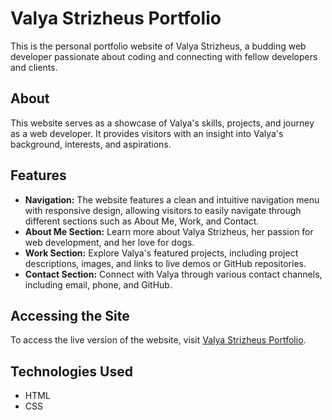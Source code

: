 # Valya Strizheus Portfolio

This is the personal portfolio website of Valya Strizheus, a budding web developer passionate about coding and connecting with fellow developers and clients.

## About

This website serves as a showcase of Valya's skills, projects, and journey as a web developer. It provides visitors with an insight into Valya's background, interests, and aspirations.

## Features

- **Navigation:** The website features a clean and intuitive navigation menu with responsive design, allowing visitors to easily navigate through different sections such as About Me, Work, and Contact.
- **About Me Section:** Learn more about Valya Strizheus, her passion for web development, and her love for dogs.
- **Work Section:** Explore Valya's featured projects, including project descriptions, images, and links to live demos or GitHub repositories.
- **Contact Section:** Connect with Valya through various contact channels, including email, phone, and GitHub.

## Accessing the Site

To access the live version of the website, visit [Valya Strizheus Portfolio](https://google.com).

## Technologies Used

- HTML
- CSS
